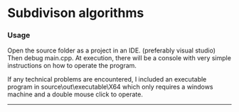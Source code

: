 # Subdivison algorithms


### Usage
Open the source folder as a project in an IDE. (preferably visual studio) Then debug main.cpp.
At execution, there will be a console with very simple instructions on how to operate the program.

If any technical problems are encountered, I included an executable program in
source\out\executable\X64 which only requires a windows machine and a double mouse click to operate.

***
